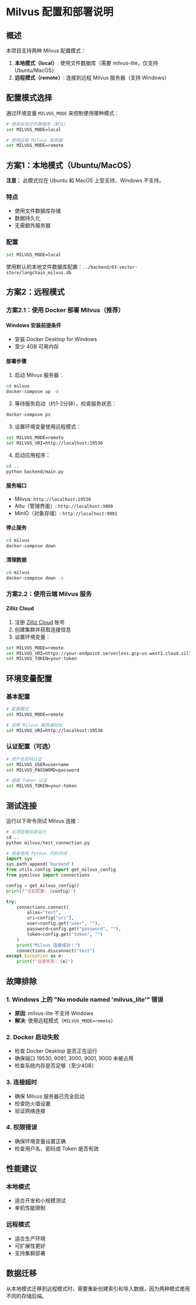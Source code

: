 # Milvus 配置和部署说明

## 概述

本项目支持两种 Milvus 配置模式：
1. **本地模式（local）**: 使用文件数据库（需要 milvus-lite，仅支持 Ubuntu/MacOS）
2. **远程模式（remote）**: 连接到远程 Milvus 服务器（支持 Windows）

## 配置模式选择

通过环境变量 `MILVUS_MODE` 来控制使用哪种模式：

```bash
# 使用本地文件数据库（默认）
set MILVUS_MODE=local

# 使用远程 Milvus 服务器
set MILVUS_MODE=remote
```

## 方案1：本地模式（Ubuntu/MacOS）

**注意：** 此模式仅在 Ubuntu 和 MacOS 上受支持，Windows 不支持。

### 特点
- 使用文件数据库存储
- 数据持久化
- 无需额外服务器

### 配置
```bash
set MILVUS_MODE=local
```

使用默认的本地文件数据库配置：`../backend/03-vector-store/langchain_milvus.db`

## 方案2：远程模式

### 方案2.1：使用 Docker 部署 Milvus（推荐）

#### Windows 安装前提条件
- 安装 Docker Desktop for Windows
- 至少 4GB 可用内存

#### 部署步骤

1. 启动 Milvus 服务器：
```bash
cd milvus
docker-compose up -d
```

2. 等待服务启动（约1-2分钟），检查服务状态：
```bash
docker-compose ps
```

3. 设置环境变量使用远程模式：
```bash
set MILVUS_MODE=remote
set MILVUS_URI=http://localhost:19530
```

4. 启动应用程序：
```bash
cd ..
python backend/main.py
```

#### 服务端口
- Milvus: `http://localhost:19530`
- Attu（管理界面）: `http://localhost:3000`
- MinIO（对象存储）: `http://localhost:9001`

#### 停止服务
```bash
cd milvus
docker-compose down
```

#### 清理数据
```bash
cd milvus
docker-compose down -v
```

### 方案2.2：使用云端 Milvus 服务

#### Zilliz Cloud
1. 注册 [Zilliz Cloud](https://cloud.zilliz.com/) 账号
2. 创建集群并获取连接信息
3. 设置环境变量：
```bash
set MILVUS_MODE=remote
set MILVUS_URI=https://your-endpoint.serverless.gcp-us-west1.cloud.zilliz.com
set MILVUS_TOKEN=your-token
```

## 环境变量配置

### 基本配置
```bash
# 配置模式
set MILVUS_MODE=remote

# 远程 Milvus 服务器地址
set MILVUS_URI=http://localhost:19530
```

### 认证配置（可选）
```bash
# 用户名密码认证
set MILVUS_USER=username
set MILVUS_PASSWORD=password

# 或者 Token 认证
set MILVUS_TOKEN=your-token
```

## 测试连接

运行以下命令测试 Milvus 连接：

```python
# 从项目根目录运行
cd ..
python milvus/test_connection.py

# 或者使用 Python 代码测试
import sys
sys.path.append('backend')
from utils.config import get_milvus_config
from pymilvus import connections

config = get_milvus_config()
print(f"当前配置: {config}")

try:
    connections.connect(
        alias="test",
        uri=config["uri"],
        user=config.get("user", ""),
        password=config.get("password", ""),
        token=config.get("token", "")
    )
    print("Milvus 连接成功！")
    connections.disconnect("test")
except Exception as e:
    print(f"连接失败: {e}")
```

## 故障排除

### 1. Windows 上的 "No module named 'milvus_lite'" 错误
- **原因**: milvus-lite 不支持 Windows
- **解决**: 使用远程模式（`MILVUS_MODE=remote`）

### 2. Docker 启动失败
- 检查 Docker Desktop 是否正在运行
- 确保端口 19530, 9091, 3000, 9001, 9000 未被占用
- 检查系统内存是否足够（至少4GB）

### 3. 连接超时
- 确保 Milvus 服务器已完全启动
- 检查防火墙设置
- 验证网络连接

### 4. 权限错误
- 确保环境变量设置正确
- 检查用户名、密码或 Token 是否有效

## 性能建议

### 本地模式
- 适合开发和小规模测试
- 单机性能限制

### 远程模式
- 适合生产环境
- 可扩展性更好
- 支持集群部署

## 数据迁移

从本地模式迁移到远程模式时，需要重新创建索引和导入数据，因为两种模式使用不同的存储后端。 
